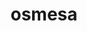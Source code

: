 ---
title: "osmesa"
layout: cache
categories: [package, develop]
meta: {"compilers": ["gcc@=11.1.0", "gcc@=11.4.0", "gcc@=13.2.0", "oneapi@=2024.2.1"], "num_specs": 65, "num_specs_by_stack": {"data-vis-sdk": 8, "e4s": 16, "e4s-oneapi": 22, "e4s-rocm-external": 8, "ml-linux-x86_64-rocm": 9, "root": 65}, "oss": ["ubuntu20.04", "ubuntu22.04", "ubuntu24.04"], "platforms": ["linux"], "stacks": ["data-vis-sdk", "e4s", "e4s-oneapi", "e4s-rocm-external", "ml-linux-x86_64-rocm", "root"], "targets": ["x86_64_v3"], "versions": ["11.2.0"]}
spec_details: [{"compiler": "gcc@=11.1.0", "hash": "2gdy4q7vqhc5a3ux2irodlo554v22p3r", "os": "ubuntu20.04", "platform": "linux", "size": "-", "stacks": ["data-vis-sdk", "root"], "target": "x86_64_v3", "variants": ["build_system=bundle"], "versions": ["11.2.0"]}, {"compiler": "gcc@=11.4.0", "hash": "2hwifnpjkbjtobxfolblztxcsxxi7ll3", "os": "ubuntu22.04", "platform": "linux", "size": "-", "stacks": ["e4s", "root"], "target": "x86_64_v3", "variants": ["build_system=bundle"], "versions": ["11.2.0"]}, {"compiler": "gcc@=13.2.0", "hash": "2q37saa4ofup73fo6dsjf7eaiajxdt7c", "os": "ubuntu24.04", "platform": "linux", "size": "-", "stacks": ["ml-linux-x86_64-rocm", "root"], "target": "x86_64_v3", "variants": ["build_system=bundle"], "versions": ["11.2.0"]}, {"compiler": "oneapi@=2024.2.1", "hash": "2uqcaacthtj2q2ozxns5y42oijxf4ayp", "os": "ubuntu22.04", "platform": "linux", "size": "-", "stacks": ["e4s-oneapi", "root"], "target": "x86_64_v3", "variants": ["build_system=bundle"], "versions": ["11.2.0"]}, {"compiler": "oneapi@=2024.2.1", "hash": "3uzahs5d5hvn6b6cakmuabr53gflxwry", "os": "ubuntu22.04", "platform": "linux", "size": "-", "stacks": ["e4s-oneapi", "root"], "target": "x86_64_v3", "variants": ["build_system=bundle"], "versions": ["11.2.0"]}, {"compiler": "oneapi@=2024.2.1", "hash": "4kby3fwj7bmdaom67xh2pfeldm26onpm", "os": "ubuntu22.04", "platform": "linux", "size": "-", "stacks": ["e4s-oneapi", "root"], "target": "x86_64_v3", "variants": ["build_system=bundle"], "versions": ["11.2.0"]}, {"compiler": "oneapi@=2024.2.1", "hash": "4ofm74dbvu3vyrr6jrknfmn6f6eteqdp", "os": "ubuntu22.04", "platform": "linux", "size": "-", "stacks": ["e4s-oneapi", "root"], "target": "x86_64_v3", "variants": ["build_system=bundle"], "versions": ["11.2.0"]}, {"compiler": "gcc@=13.2.0", "hash": "4uw3lelkz66dsciu5rc3qs3meugujfmv", "os": "ubuntu24.04", "platform": "linux", "size": "-", "stacks": ["ml-linux-x86_64-rocm", "root"], "target": "x86_64_v3", "variants": ["build_system=bundle"], "versions": ["11.2.0"]}, {"compiler": "oneapi@=2024.2.1", "hash": "a7bkty5saky5jhep6b5ltjjzueaxkbbd", "os": "ubuntu22.04", "platform": "linux", "size": "-", "stacks": ["e4s-oneapi", "root"], "target": "x86_64_v3", "variants": ["build_system=bundle"], "versions": ["11.2.0"]}, {"compiler": "gcc@=13.2.0", "hash": "awb344zg4pm7mcfvowunaauc5ix7k6ww", "os": "ubuntu24.04", "platform": "linux", "size": "-", "stacks": ["ml-linux-x86_64-rocm", "root"], "target": "x86_64_v3", "variants": ["build_system=bundle"], "versions": ["11.2.0"]}, {"compiler": "oneapi@=2024.2.1", "hash": "b7llezjm46halcvsyor7t7cegqz2qzom", "os": "ubuntu22.04", "platform": "linux", "size": "-", "stacks": ["root"], "target": "x86_64_v3", "variants": ["build_system=bundle"], "versions": ["11.2.0"]}, {"compiler": "oneapi@=2024.2.1", "hash": "bb4egjohxlk55capbnc4v4naage6wxql", "os": "ubuntu22.04", "platform": "linux", "size": "-", "stacks": ["e4s-oneapi", "root"], "target": "x86_64_v3", "variants": ["build_system=bundle"], "versions": ["11.2.0"]}, {"compiler": "oneapi@=2024.2.1", "hash": "bldy5m5e4txtuantb6r2zubuwmhedemh", "os": "ubuntu22.04", "platform": "linux", "size": "-", "stacks": ["e4s-oneapi", "root"], "target": "x86_64_v3", "variants": ["build_system=bundle"], "versions": ["11.2.0"]}, {"compiler": "oneapi@=2024.2.1", "hash": "da2xm3vok5pudmqupfeytsusjkpmp4xl", "os": "ubuntu22.04", "platform": "linux", "size": "-", "stacks": ["e4s-oneapi", "root"], "target": "x86_64_v3", "variants": ["build_system=bundle"], "versions": ["11.2.0"]}, {"compiler": "gcc@=11.4.0", "hash": "dbpfuhnnfs6ki4h4p5qyhh222mvmo3t4", "os": "ubuntu22.04", "platform": "linux", "size": "-", "stacks": ["e4s-rocm-external", "root"], "target": "x86_64_v3", "variants": ["build_system=bundle"], "versions": ["11.2.0"]}, {"compiler": "gcc@=11.4.0", "hash": "djpqkrmohfco4yo6dpzv2kosirn6zrh3", "os": "ubuntu22.04", "platform": "linux", "size": "-", "stacks": ["e4s", "root"], "target": "x86_64_v3", "variants": ["build_system=bundle"], "versions": ["11.2.0"]}, {"compiler": "gcc@=13.2.0", "hash": "dojfcqnjp53ymfapaxa26zm6is75dudn", "os": "ubuntu24.04", "platform": "linux", "size": "-", "stacks": ["ml-linux-x86_64-rocm", "root"], "target": "x86_64_v3", "variants": ["build_system=bundle"], "versions": ["11.2.0"]}, {"compiler": "oneapi@=2024.2.1", "hash": "elqp74ftku3ohailxnv6d5x2lhjwbbmb", "os": "ubuntu22.04", "platform": "linux", "size": "-", "stacks": ["e4s-oneapi", "root"], "target": "x86_64_v3", "variants": ["build_system=bundle"], "versions": ["11.2.0"]}, {"compiler": "gcc@=11.4.0", "hash": "els4aprqceojjeceheeovw5lhvu55ity", "os": "ubuntu22.04", "platform": "linux", "size": "-", "stacks": ["e4s-rocm-external", "root"], "target": "x86_64_v3", "variants": ["build_system=bundle"], "versions": ["11.2.0"]}, {"compiler": "gcc@=11.1.0", "hash": "elzrcllx3c63ojrco4e6dnkiebwj554w", "os": "ubuntu20.04", "platform": "linux", "size": "-", "stacks": ["data-vis-sdk", "root"], "target": "x86_64_v3", "variants": ["build_system=bundle"], "versions": ["11.2.0"]}, {"compiler": "oneapi@=2024.2.1", "hash": "fid6ivoxxiq53dnu6356cy6r56iqslox", "os": "ubuntu22.04", "platform": "linux", "size": "-", "stacks": ["e4s-oneapi", "root"], "target": "x86_64_v3", "variants": ["build_system=bundle"], "versions": ["11.2.0"]}, {"compiler": "gcc@=11.4.0", "hash": "fpskhmqi3yy56d2hqf6po3o2e2uzoelq", "os": "ubuntu22.04", "platform": "linux", "size": "-", "stacks": ["e4s", "root"], "target": "x86_64_v3", "variants": ["build_system=bundle"], "versions": ["11.2.0"]}, {"compiler": "oneapi@=2024.2.1", "hash": "fxj6dvhprlkfoysuklpgvuvd6ddhsugs", "os": "ubuntu22.04", "platform": "linux", "size": "-", "stacks": ["root"], "target": "x86_64_v3", "variants": ["build_system=bundle"], "versions": ["11.2.0"]}, {"compiler": "gcc@=11.4.0", "hash": "gbuiyvteapl4domvjiwrqv4o62ihhmzq", "os": "ubuntu22.04", "platform": "linux", "size": "-", "stacks": ["e4s", "root"], "target": "x86_64_v3", "variants": ["build_system=bundle"], "versions": ["11.2.0"]}, {"compiler": "gcc@=11.1.0", "hash": "h3xjzi5i7adkklbxtxcwzhxv3qrl6yyy", "os": "ubuntu20.04", "platform": "linux", "size": "-", "stacks": ["data-vis-sdk", "root"], "target": "x86_64_v3", "variants": ["build_system=bundle"], "versions": ["11.2.0"]}, {"compiler": "gcc@=11.1.0", "hash": "hil6fp5bzvbhli7w3qzkbyszgot6dzec", "os": "ubuntu20.04", "platform": "linux", "size": "-", "stacks": ["data-vis-sdk", "root"], "target": "x86_64_v3", "variants": ["build_system=bundle"], "versions": ["11.2.0"]}, {"compiler": "oneapi@=2024.2.1", "hash": "iqikh2c45kenuu4x25pzhfbv66aplgvd", "os": "ubuntu22.04", "platform": "linux", "size": "-", "stacks": ["e4s-oneapi", "root"], "target": "x86_64_v3", "variants": ["build_system=bundle"], "versions": ["11.2.0"]}, {"compiler": "oneapi@=2024.2.1", "hash": "jfakk77mu2rvzmtxkekvirgvdrawbxae", "os": "ubuntu22.04", "platform": "linux", "size": "-", "stacks": ["e4s-oneapi", "root"], "target": "x86_64_v3", "variants": ["build_system=bundle"], "versions": ["11.2.0"]}, {"compiler": "oneapi@=2024.2.1", "hash": "ji7vqzygwvz6gcsk3fho54qx34mmynqi", "os": "ubuntu22.04", "platform": "linux", "size": "-", "stacks": ["e4s-oneapi", "root"], "target": "x86_64_v3", "variants": ["build_system=bundle"], "versions": ["11.2.0"]}, {"compiler": "gcc@=11.4.0", "hash": "kaky4v6m672cj6o6iqu5qoo7v6jz3gvk", "os": "ubuntu22.04", "platform": "linux", "size": "-", "stacks": ["e4s", "root"], "target": "x86_64_v3", "variants": ["build_system=bundle"], "versions": ["11.2.0"]}, {"compiler": "oneapi@=2024.2.1", "hash": "kqjqiklt4xqcnnpm64hgxb53zrde2hiu", "os": "ubuntu22.04", "platform": "linux", "size": "-", "stacks": ["e4s-oneapi", "root"], "target": "x86_64_v3", "variants": ["build_system=bundle"], "versions": ["11.2.0"]}, {"compiler": "gcc@=13.2.0", "hash": "lpazmjmymqspgn6szs4254aokywmn37x", "os": "ubuntu24.04", "platform": "linux", "size": "-", "stacks": ["ml-linux-x86_64-rocm", "root"], "target": "x86_64_v3", "variants": ["build_system=bundle"], "versions": ["11.2.0"]}, {"compiler": "gcc@=11.4.0", "hash": "m56cbqyu2foyd75wymb3ya7r7uajyl7v", "os": "ubuntu22.04", "platform": "linux", "size": "-", "stacks": ["e4s-rocm-external", "root"], "target": "x86_64_v3", "variants": ["build_system=bundle"], "versions": ["11.2.0"]}, {"compiler": "gcc@=11.4.0", "hash": "mkzyp77okbcprtvvuza7hnihl7olsjyv", "os": "ubuntu22.04", "platform": "linux", "size": "-", "stacks": ["e4s-rocm-external", "root"], "target": "x86_64_v3", "variants": ["build_system=bundle"], "versions": ["11.2.0"]}, {"compiler": "gcc@=11.1.0", "hash": "nlvxijqasntlg2dlmyyemwpvqcwk4c4n", "os": "ubuntu20.04", "platform": "linux", "size": "-", "stacks": ["data-vis-sdk", "root"], "target": "x86_64_v3", "variants": ["build_system=bundle"], "versions": ["11.2.0"]}, {"compiler": "gcc@=11.4.0", "hash": "o2i2hroraijwzsq6i2lm5oypg6fqjde7", "os": "ubuntu22.04", "platform": "linux", "size": "-", "stacks": ["e4s", "root"], "target": "x86_64_v3", "variants": ["build_system=bundle"], "versions": ["11.2.0"]}, {"compiler": "gcc@=11.1.0", "hash": "o4s3yeeqmv24hnsud6wpymwdbaafh5rh", "os": "ubuntu20.04", "platform": "linux", "size": "-", "stacks": ["data-vis-sdk", "root"], "target": "x86_64_v3", "variants": ["build_system=bundle"], "versions": ["11.2.0"]}, {"compiler": "oneapi@=2024.2.1", "hash": "p35sx7ngfc35quscxzx4m2j6ualjbbjp", "os": "ubuntu22.04", "platform": "linux", "size": "-", "stacks": ["e4s-oneapi", "root"], "target": "x86_64_v3", "variants": ["build_system=bundle"], "versions": ["11.2.0"]}, {"compiler": "gcc@=11.4.0", "hash": "pk6hyvto4jswwkn5v45g5j6d4g6ncjn7", "os": "ubuntu22.04", "platform": "linux", "size": "-", "stacks": ["e4s", "root"], "target": "x86_64_v3", "variants": ["build_system=bundle"], "versions": ["11.2.0"]}, {"compiler": "oneapi@=2024.2.1", "hash": "pql3ynwmzlyqbupsy7bcfrhxsylr76f5", "os": "ubuntu22.04", "platform": "linux", "size": "-", "stacks": ["e4s-oneapi", "root"], "target": "x86_64_v3", "variants": ["build_system=bundle"], "versions": ["11.2.0"]}, {"compiler": "gcc@=11.4.0", "hash": "prkg2375mbcizbl5yrhbplk36zhjv6u2", "os": "ubuntu22.04", "platform": "linux", "size": "-", "stacks": ["e4s", "root"], "target": "x86_64_v3", "variants": ["build_system=bundle"], "versions": ["11.2.0"]}, {"compiler": "oneapi@=2024.2.1", "hash": "rwp4ks7fasf5ofgfduvrbjwawo7t4j5c", "os": "ubuntu22.04", "platform": "linux", "size": "-", "stacks": ["e4s-oneapi", "root"], "target": "x86_64_v3", "variants": ["build_system=bundle"], "versions": ["11.2.0"]}, {"compiler": "oneapi@=2024.2.1", "hash": "rzxtfhiadqnn2stg42icdvxbo7gv22wu", "os": "ubuntu22.04", "platform": "linux", "size": "-", "stacks": ["e4s-oneapi", "root"], "target": "x86_64_v3", "variants": ["build_system=bundle"], "versions": ["11.2.0"]}, {"compiler": "oneapi@=2024.2.1", "hash": "s2w2rdha7gyboscoy6umikhwo4hzsk5k", "os": "ubuntu22.04", "platform": "linux", "size": "-", "stacks": ["e4s-oneapi", "root"], "target": "x86_64_v3", "variants": ["build_system=bundle"], "versions": ["11.2.0"]}, {"compiler": "gcc@=13.2.0", "hash": "scjykeqmmr33rlu36suy3i7ewv3fuacz", "os": "ubuntu24.04", "platform": "linux", "size": "-", "stacks": ["ml-linux-x86_64-rocm", "root"], "target": "x86_64_v3", "variants": ["build_system=bundle"], "versions": ["11.2.0"]}, {"compiler": "gcc@=11.4.0", "hash": "sgtcwveor6jd3ob6ybuiutb55udkn3mr", "os": "ubuntu22.04", "platform": "linux", "size": "-", "stacks": ["e4s-rocm-external", "root"], "target": "x86_64_v3", "variants": ["build_system=bundle"], "versions": ["11.2.0"]}, {"compiler": "oneapi@=2024.2.1", "hash": "si4eikmxmhcuttaiojyk5kc445sysl56", "os": "ubuntu22.04", "platform": "linux", "size": "-", "stacks": ["e4s-oneapi", "root"], "target": "x86_64_v3", "variants": ["build_system=bundle"], "versions": ["11.2.0"]}, {"compiler": "gcc@=11.4.0", "hash": "slu5fzt5xk7k6ifiaoncsos2dggexfmh", "os": "ubuntu22.04", "platform": "linux", "size": "-", "stacks": ["e4s-rocm-external", "root"], "target": "x86_64_v3", "variants": ["build_system=bundle"], "versions": ["11.2.0"]}, {"compiler": "gcc@=11.4.0", "hash": "ugeemofye3wdqcfof3a2nkbbu3n7hjza", "os": "ubuntu22.04", "platform": "linux", "size": "-", "stacks": ["e4s", "root"], "target": "x86_64_v3", "variants": ["build_system=bundle"], "versions": ["11.2.0"]}, {"compiler": "gcc@=11.4.0", "hash": "uheljjpyuopq2ryirh7walxfxuptppqq", "os": "ubuntu22.04", "platform": "linux", "size": "-", "stacks": ["e4s-rocm-external", "root"], "target": "x86_64_v3", "variants": ["build_system=bundle"], "versions": ["11.2.0"]}, {"compiler": "gcc@=11.1.0", "hash": "wi7gqc4yz72yorhuaysxu4gq54o5kesz", "os": "ubuntu20.04", "platform": "linux", "size": "-", "stacks": ["data-vis-sdk", "root"], "target": "x86_64_v3", "variants": ["build_system=bundle"], "versions": ["11.2.0"]}, {"compiler": "gcc@=11.4.0", "hash": "wr4eeabp7co7xc4z4nlg7pfizbn7ladi", "os": "ubuntu22.04", "platform": "linux", "size": "-", "stacks": ["e4s", "root"], "target": "x86_64_v3", "variants": ["build_system=bundle"], "versions": ["11.2.0"]}, {"compiler": "gcc@=11.4.0", "hash": "wr5b6k7ndbqnhqhofofklc7thp24qnzz", "os": "ubuntu22.04", "platform": "linux", "size": "-", "stacks": ["e4s", "root"], "target": "x86_64_v3", "variants": ["build_system=bundle"], "versions": ["11.2.0"]}, {"compiler": "gcc@=13.2.0", "hash": "wv7tuoodd4j7lenvuv42howdoxlwkiej", "os": "ubuntu24.04", "platform": "linux", "size": "-", "stacks": ["ml-linux-x86_64-rocm", "root"], "target": "x86_64_v3", "variants": ["build_system=bundle"], "versions": ["11.2.0"]}, {"compiler": "gcc@=11.4.0", "hash": "wveiw7ulyau373zdnubzjyfx3eerk2d6", "os": "ubuntu22.04", "platform": "linux", "size": "-", "stacks": ["e4s-rocm-external", "root"], "target": "x86_64_v3", "variants": ["build_system=bundle"], "versions": ["11.2.0"]}, {"compiler": "gcc@=11.4.0", "hash": "wzx37dgul3hffspmipvwoi6tiqsyzqjv", "os": "ubuntu22.04", "platform": "linux", "size": "-", "stacks": ["e4s", "root"], "target": "x86_64_v3", "variants": ["build_system=bundle"], "versions": ["11.2.0"]}, {"compiler": "gcc@=11.4.0", "hash": "x3qlphqgsyz2of7ccy6tk3plenisaulf", "os": "ubuntu22.04", "platform": "linux", "size": "-", "stacks": ["e4s", "root"], "target": "x86_64_v3", "variants": ["build_system=bundle"], "versions": ["11.2.0"]}, {"compiler": "oneapi@=2024.2.1", "hash": "xakyuyqths3zyreg7ae47oylomvjbmyt", "os": "ubuntu22.04", "platform": "linux", "size": "-", "stacks": ["e4s-oneapi", "root"], "target": "x86_64_v3", "variants": ["build_system=bundle"], "versions": ["11.2.0"]}, {"compiler": "gcc@=11.1.0", "hash": "xd7rsqruf23ajfvrl57ucj6yfqpln6ti", "os": "ubuntu20.04", "platform": "linux", "size": "-", "stacks": ["data-vis-sdk", "root"], "target": "x86_64_v3", "variants": ["build_system=bundle"], "versions": ["11.2.0"]}, {"compiler": "gcc@=11.4.0", "hash": "xvtoxepkpdz2bh57e3dnptfsnfau75ft", "os": "ubuntu22.04", "platform": "linux", "size": "-", "stacks": ["e4s", "root"], "target": "x86_64_v3", "variants": ["build_system=bundle"], "versions": ["11.2.0"]}, {"compiler": "gcc@=13.2.0", "hash": "xy5vxyckrqgamw25ai6llifka4daph6l", "os": "ubuntu24.04", "platform": "linux", "size": "-", "stacks": ["ml-linux-x86_64-rocm", "root"], "target": "x86_64_v3", "variants": ["build_system=bundle"], "versions": ["11.2.0"]}, {"compiler": "gcc@=13.2.0", "hash": "yemh4hgp33m3akshazjanfu3o2vowiml", "os": "ubuntu24.04", "platform": "linux", "size": "-", "stacks": ["ml-linux-x86_64-rocm", "root"], "target": "x86_64_v3", "variants": ["build_system=bundle"], "versions": ["11.2.0"]}, {"compiler": "gcc@=11.4.0", "hash": "z5az6swcixogww22ve3hho7nzgvnuqc6", "os": "ubuntu22.04", "platform": "linux", "size": "-", "stacks": ["e4s", "root"], "target": "x86_64_v3", "variants": ["build_system=bundle"], "versions": ["11.2.0"]}, {"compiler": "gcc@=11.4.0", "hash": "zn7ywslst7b3nfq3fq7nrl6hjspltkrp", "os": "ubuntu22.04", "platform": "linux", "size": "-", "stacks": ["e4s", "root"], "target": "x86_64_v3", "variants": ["build_system=bundle"], "versions": ["11.2.0"]}, {"compiler": "oneapi@=2024.2.1", "hash": "zttjhnihwirb72ssf4okq6jlrv5j66or", "os": "ubuntu22.04", "platform": "linux", "size": "-", "stacks": ["e4s-oneapi", "root"], "target": "x86_64_v3", "variants": ["build_system=bundle"], "versions": ["11.2.0"]}]
---